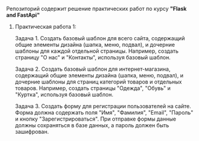 Репозиторий содержит решение практических работ по курсу **"Flask and FastApi"**
1. Практическая работа 1:

   Задача 1. Создать базовый шаблон для всего сайта, содержащий
                общие элементы дизайна (шапка, меню, подвал), и
                дочерние шаблоны для каждой отдельной страницы.
                Например, создать страницу "О нас" и "Контакты",
                используя базовый шаблон.

    Задача 2. Создать базовый шаблон для интернет-магазина,
              содержащий общие элементы дизайна (шапка, меню,
              подвал), и дочерние шаблоны для страниц категорий
              товаров и отдельных товаров.
              Например, создать страницы "Одежда", "Обувь" и "Куртка",
              используя базовый шаблон.

    Задача 3. Создать форму для регистрации пользователей на сайте. Форма 
              должна содержать поля "Имя", "Фамилия", "Email", "Пароль" и кнопку 
              "Зарегистрироваться". При отправке формы данные должны сохраняться 
              в базе данных, а пароль должен быть зашифрован.
